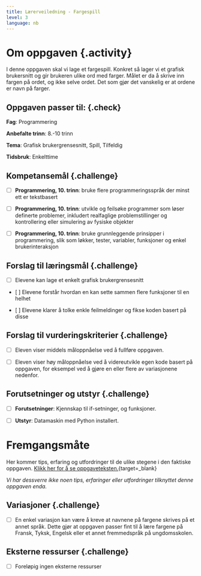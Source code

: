 ```yaml
---
title: Lærerveiledning - Fargespill
level: 3
language: nb
---
```



# Om oppgaven {.activity}

I denne oppgaven skal vi lage et fargespill. Konkret så lager vi et grafisk brukersnitt 
og gir brukeren ulike ord med farger. Målet er da å skrive inn fargen på ordet, og ikke selve ordet. Det som gjør det vanskelig er at ordene er navn på farger. 


## Oppgaven passer til: {.check}

 __Fag__: Programmering

 __Anbefalte trinn__: 8.-10 trinn

__Tema__: Grafisk brukergrensesnitt, Spill, Tilfeldig

 __Tidsbruk__: Enkelttime


## Kompetansemål {.challenge}

 - [ ] __Programmering, 10. trinn__: bruke flere programmeringsspråk der minst ett er tekstbasert

 - [ ] __Programmering, 10. trinn__: utvikle og feilsøke programmer som løser definerte problemer, inkludert realfaglige problemstillinger og kontrollering eller simulering av fysiske objekter

 - [ ] __Programmering, 10. trinn__: bruke grunnleggende prinsipper i programmering, slik som løkker, tester, variabler, funksjoner og enkel brukerinteraksjon



## Forslag til læringsmål {.challenge}

 - [ ] Elevene kan lage et enkelt grafisk brukergrensesnitt

 - [ ] Elevene forstår hvordan en kan sette sammen flere funksjoner til en helhet

 - [ ] Elevene klarer å tolke enkle feilmeldinger og fikse koden basert på disse



## Forslag til vurderingskriterier {.challenge}

- [ ] Eleven viser middels måloppnåelse ved å fullføre oppgaven.

- [ ] Eleven viser høy måloppnåelse ved å videreutvikle egen kode basert på oppgaven, for eksempel ved å gjøre en eller flere av variasjonene nedenfor.

 
## Forutsetninger og utstyr {.challenge}

 - [ ]  __Forutsetninger__: Kjennskap til if-setninger, og funksjoner. 

 - [ ]  __Utstyr__: Datamaskin med Python installert.


# Fremgangsmåte

 Her kommer tips, erfaring og utfordringer til de ulike stegene i den faktiske oppgaven. [Klikk her for å se oppgaveteksten.](../fargespill/fargespill.html){target=_blank}

_Vi har dessverre ikke noen tips, erfaringer eller utfordringer tilknyttet denne oppgaven enda._


## Variasjoner {.challenge}

- [ ]  En enkel variasjon kan være å kreve at navnene på fargene skrives på et annet språk. Dette gjør at oppgaven passer fint til å lære fargene på Fransk, Tyksk, Engelsk eller et annet fremmedspråk på ungdomsskolen.


## Eksterne ressurser {.challenge}

- [ ] Foreløpig ingen eksterne ressurser 

